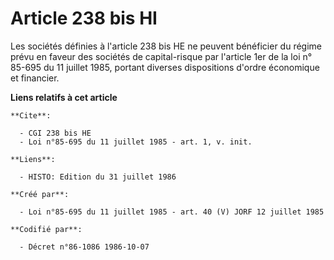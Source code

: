 # Article 238 bis HI

Les sociétés définies à l'article 238 bis HE ne peuvent bénéficier du régime prévu en faveur des sociétés de capital-risque
par l'article 1er de la loi n° 85-695 du 11 juillet 1985, portant diverses dispositions d'ordre économique et financier.

**Liens relatifs à cet article**

	**Cite**:

	  - CGI 238 bis HE
	  - Loi n°85-695 du 11 juillet 1985 - art. 1, v. init.

	**Liens**:

	  - HISTO: Edition du 31 juillet 1986

	**Créé par**:

	  - Loi n°85-695 du 11 juillet 1985 - art. 40 (V) JORF 12 juillet 1985

	**Codifié par**:

	  - Décret n°86-1086 1986-10-07
